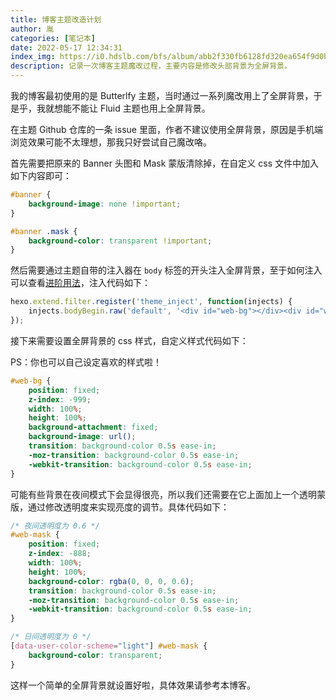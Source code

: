 ```yaml
---
title: 博客主题改造计划
author: 胤
categories: [笔记本]
date: 2022-05-17 12:34:31
index_img: https://i0.hdslb.com/bfs/album/abb2f330fb6128fd320ea654f9d0b8c316a5dabe.png@600w.webp
description: 记录一次博客主题魔改过程，主要内容是修改头部背景为全屏背景。
---
```


我的博客最初使用的是 Butterlfy 主题，当时通过一系列魔改用上了全屏背景，于是乎，我就想能不能让 Fluid 主题也用上全屏背景。

在主题 Github 仓库的一条 issue 里面，作者不建议使用全屏背景，原因是手机端浏览效果可能不太理想，那我只好尝试自己魔改咯。

首先需要把原来的 Banner 头图和 Mask 蒙版清除掉，在自定义 css 文件中加入如下内容即可：

```css
#banner {
    background-image: none !important;
}

#banner .mask {
    background-color: transparent !important;
}
```

然后需要通过主题自带的注入器在 `body` 标签的开头注入全屏背景，至于如何注入可以查看[进阶用法](https://hexo.fluid-dev.com/docs/advance/)，注入代码如下：

```javascript
hexo.extend.filter.register('theme_inject', function(injects) {
    injects.bodyBegin.raw('default', '<div id="web-bg"></div><div id="web-mask"></div>');
});
```

接下来需要设置全屏背景的 css 样式，自定义样式代码如下：

PS：你也可以自己设定喜欢的样式啦！

```css
#web-bg {
    position: fixed;
    z-index: -999;
    width: 100%;
    height: 100%;
    background-attachment: fixed;
    background-image: url();
    transition: background-color 0.5s ease-in;
    -moz-transition: background-color 0.5s ease-in;
    -webkit-transition: background-color 0.5s ease-in;
}
```

可能有些背景在夜间模式下会显得很亮，所以我们还需要在它上面加上一个透明蒙版，通过修改透明度来实现亮度的调节。具体代码如下：

```css
/* 夜间透明度为 0.6 */
#web-mask {
    position: fixed;
    z-index: -888;
    width: 100%;
    height: 100%;
    background-color: rgba(0, 0, 0, 0.6);
    transition: background-color 0.5s ease-in;
    -moz-transition: background-color 0.5s ease-in;
    -webkit-transition: background-color 0.5s ease-in;
}

/* 日间透明度为 0 */
[data-user-color-scheme="light"] #web-mask {
    background-color: transparent;
}
```

这样一个简单的全屏背景就设置好啦，具体效果请参考本博客。